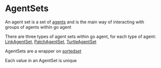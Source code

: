 # AgentSets

An agent set is a set of [agents](./agents.md) and is the main way of interacting with groups of agents within go agent

There are three types of agent sets within go agent, for each type of agent: [LinkAgentSet](./linkagentset.md), [PatchAgentSet](./patchagentset.md), [TurtleAgentSet](./turtleagentset.md)

AgentSets are a wrapper on [sortedset](https://github.com/nlatham1999/sortedset)

Each value in an AgentSet is unique